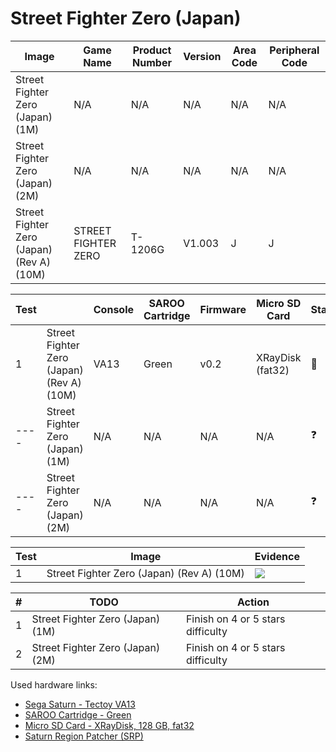 # Street Fighter Zero (Japan)

| Image                                     | Game Name           | Product Number | Version | Area Code | Peripheral Code |
| ----------------------------------------- | ------------------- | -------------- | ------- | --------- | --------------- |
| Street Fighter Zero (Japan) (1M)          | N/A                 | N/A            | N/A     | N/A       | N/A             |
| Street Fighter Zero (Japan) (2M)          | N/A                 | N/A            | N/A     | N/A       | N/A             |
| Street Fighter Zero (Japan) (Rev A) (10M) | STREET FIGHTER ZERO | T-1206G        | V1.003  | J         | J               |

| Test |                                           | Console | SAROO Cartridge | Firmware | Micro SD Card    | Status     | Time Played | Info               |
| ---- | ----------------------------------------- | ------- | --------------- | -------- | ---------------- | ---------- | ----------- | ------------------ |
| 1    | Street Fighter Zero (Japan) (Rev A) (10M) | VA13    | Green           | v0.2     | XRayDisk (fat32) | :100:      | 13 minutes  | Difficulty: 1 Star |
| ---- | Street Fighter Zero (Japan) (1M)          | N/A     | N/A             | N/A      | N/A              | :question: | N/A         | N/A                |
| ---- | Street Fighter Zero (Japan) (2M)          | N/A     | N/A             | N/A      | N/A              | :question: | N/A         | N/A                |

| Test | Image                                     | Evidence                                                                                         |
| ---- | ----------------------------------------- | ------------------------------------------------------------------------------------------------ |
| 1    | Street Fighter Zero (Japan) (Rev A) (10M) | [![](https://img.youtube.com/vi/-Lj6OzJ24Ic/0.jpg)](https://www.youtube.com/watch?v=-Lj6OzJ24Ic) |

| #   | TODO                             | Action                            |
| --- | -------------------------------- | --------------------------------- |
| 1   | Street Fighter Zero (Japan) (1M) | Finish on 4 or 5 stars difficulty |
| 2   | Street Fighter Zero (Japan) (2M) | Finish on 4 or 5 stars difficulty |

Used hardware links:

- [Sega Saturn - Tectoy VA13](../../../../Info/Consoles/VA13/README.md)
- [SAROO Cartridge - Green](../../../../Info/Cartridges/RetroGameParadiseStore/1.32F/README.md)
- [Micro SD Card - XRayDisk, 128 GB, fat32](../../../../Info/SdCards/XRayDisk/128GB/fat32/README.md)
- [Saturn Region Patcher (SRP)](https://segaxtreme.net/resources/saturn-region-patcher.81/download)
